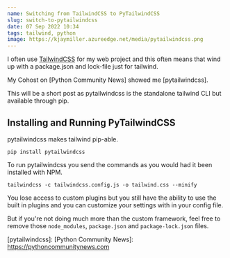 ```yaml
---
name: Switching from TailwindCSS to PyTailwindCSS
slug: switch-to-pytailwindcss
date: 07 Sep 2022 10:34
tags: tailwind, python
image: https://kjaymiller.azureedge.net/media/pytailwindcss.png
---
```


I often use [TailwindCSS] for my web project and this often means that wind up with a package.json and lock-file just for tailwind.

My Cohost on [Python Community News] showed me [pytailwindcss].

This will be a short post as pytailwindcss is the standalone tailwind CLI but available through pip.

## Installing and Running PyTailwindCSS

pytailwindcss makes tailwind pip-able.

`pip install pytailwindcss`

To run pytailwindcss you send the commands as you would had it been installed with NPM.

`tailwindcss -c tailwindcss.config.js -o tailwind.css --minify`

You lose access to custom plugins but you still have the ability to use the built in plugins and you can customize your settings with in your config file.

But if you're not doing much more than the custom framework, feel free to remove those `node_modules`, `package.json` and `package-lock.json` files.

[TailwindCSS]: https://tailwindcss.com
[pytailwindcss]: 
[Python Community News]: https://pythoncommunitynews.com